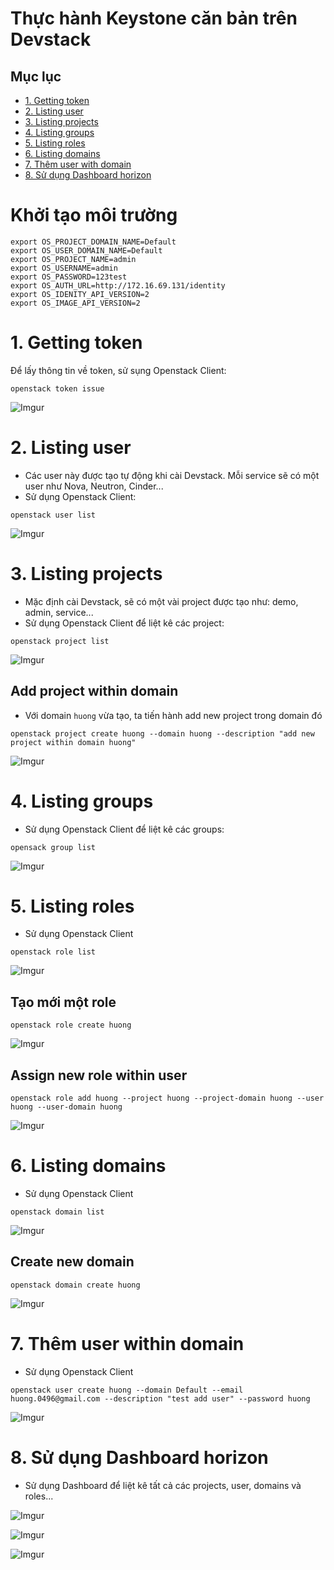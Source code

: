 # Thực hành Keystone căn bản trên Devstack


## Mục lục


* [1. Getting token](#1)
* [2. Listing user](#2)
* [3. Listing projects](#3)
* [4. Listing groups](#4)
* [5. Listing roles](#5)
* [6. Listing domains](#6)
* [7. Thêm user with domain](#7)
* [8. Sử dụng Dashboard horizon](#8)


# Khởi tạo môi trường
```
export OS_PROJECT_DOMAIN_NAME=Default
export OS_USER_DOMAIN_NAME=Default
export OS_PROJECT_NAME=admin
export OS_USERNAME=admin
export OS_PASSWORD=123test
export OS_AUTH_URL=http://172.16.69.131/identity
export OS_IDENITY_API_VERSION=2
export OS_IMAGE_API_VERSION=2
```


<a name="1"></a>

# 1. Getting token

Để lấy thông tin về token, sử sụng Openstack Client:

```
openstack token issue
```

![Imgur](https://i.imgur.com/CiSX9hq.png)
<a name="2"></a>

# 2. Listing user

- Các user này được tạo tự động khi cài Devstack. Mỗi service sẽ có một user như Nova, Neutron, Cinder...
- Sử dụng Openstack Client: 

```
openstack user list
```

![Imgur](https://i.imgur.com/w2cKTXb.png)
<a name="3"></a>

# 3. Listing projects

- Mặc định cài Devstack, sẽ có một vài project được tạo như: demo, admin, service...
- Sử dụng Openstack Client để liệt kê các project:

```
openstack project list
```

![Imgur](https://i.imgur.com/dIGLrW1.png)

## Add project within domain

- Với domain `huong` vừa tạo, ta tiến hành add new project trong domain đó

```
openstack project create huong --domain huong --description "add new project within domain huong"
```
![Imgur](https://i.imgur.com/UAG4XRT.png)
<a name="4"></a>

# 4. Listing groups

- Sử dụng Openstack Client để liệt kê các groups:

```
opensack group list
```

![Imgur](https://i.imgur.com/O1Eh1Tm.png)

<a name="5"></a>

# 5. Listing roles

- Sử dụng Openstack Client

```
openstack role list
```

![Imgur](https://i.imgur.com/6R6RZAM.png)

## Tạo mới một role

```
openstack role create huong
```

![Imgur](https://i.imgur.com/Tl4p4vJ.png)

## Assign new role within user

```
openstack role add huong --project huong --project-domain huong --user huong --user-domain huong
```

![Imgur](https://i.imgur.com/hW00jnr.png)

<a name="6"></a>

# 6. Listing domains

- Sử dụng Openstack Client

```
openstack domain list
```

![Imgur](https://i.imgur.com/1muetgi.png)
## Create new domain

```
openstack domain create huong
```

![Imgur](https://i.imgur.com/DHzE2s3.png)

<a name="7"></a>

# 7. Thêm user within domain

- Sử dụng Openstack Client

```
openstack user create huong --domain Default --email huong.0496@gmail.com --description "test add user" --password huong
```
![Imgur](https://i.imgur.com/JkYWC5O.png)

<a name="8"></a>

# 8. Sử dụng Dashboard horizon

- Sử dụng Dashboard để liệt kê tất cả các projects, user, domains và roles...

![Imgur](https://i.imgur.com/WxlyPL9.png)


![Imgur](https://i.imgur.com/Oi04Yv9.png)


![Imgur](https://i.imgur.com/SiwPPZ3.png)

